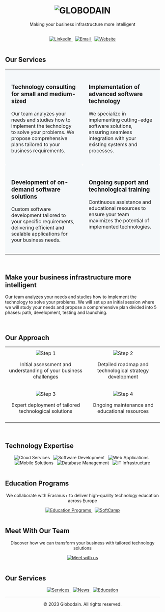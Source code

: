 <h1 align="center">
  <img src="https://img.shields.io/badge/GLOBODAIN-0047AB?style=for-the-badge" alt="GLOBODAIN"/>
</h1>

<div align="center">
  <p>Making your business infrastructure more intelligent</p>
</div>

<br>

<div align="center">
  <a href="https://www.linkedin.com/company/globodain">
    <img src="https://img.shields.io/badge/LinkedIn-0A66C2?style=flat-square&logo=linkedin&logoColor=white" alt="LinkedIn"/>
  </a>
  &nbsp;
  <a href="mailto:info@globodain.com">
    <img src="https://img.shields.io/badge/Email-0047AB?style=flat-square&logo=gmail&logoColor=white" alt="Email"/>
  </a>
  &nbsp;
  <a href="https://www.globodain.com">
    <img src="https://img.shields.io/badge/Website-0047AB?style=flat-square&logo=google-chrome&logoColor=white" alt="Website"/>
  </a>
</div>

<br>

## Our Services

<table width="100%" border="0" cellspacing="0" cellpadding="0">
  <tr>
    <td width="50%" valign="top" style="padding: 20px; background-color: #f5f8fa; border-radius: 5px;">
      <h3>Technology consulting for small and medium-sized</h3>
      <p>Our team analyzes your needs and studies how to implement the technology to solve your problems. We propose comprehensive plans tailored to your business requirements.</p>
    </td>
    <td width="50%" valign="top" style="padding: 20px; background-color: #f5f8fa; border-radius: 5px;">
      <h3>Implementation of advanced software technology</h3>
      <p>We specialize in implementing cutting-edge software solutions, ensuring seamless integration with your existing systems and processes.</p>
    </td>
  </tr>
  <tr>
    <td width="50%" valign="top" style="padding: 20px; background-color: #f5f8fa; border-radius: 5px;">
      <h3>Development of on-demand software solutions</h3>
      <p>Custom software development tailored to your specific requirements, delivering efficient and scalable applications for your business needs.</p>
    </td>
    <td width="50%" valign="top" style="padding: 20px; background-color: #f5f8fa; border-radius: 5px;">
      <h3>Ongoing support and technological training</h3>
      <p>Continuous assistance and educational resources to ensure your team maximizes the potential of implemented technologies.</p>
    </td>
  </tr>
</table>

<br>

## Make your business infrastructure more intelligent

Our team analyzes your needs and studies how to implement the technology to solve your problems. We will set up an initial session where we will study your needs and propose a comprehensive plan divided into 5 phases: path, development, testing and launching.

<br>

## Our Approach

<div align="center">
  <table width="100%" border="0" cellspacing="0" cellpadding="0">
    <tr>
      <td align="center" style="padding: 10px;">
        <img src="https://img.shields.io/badge/1-Analysis-0047AB?style=for-the-badge" alt="Step 1"/>
        <p>Initial assessment and understanding of your business challenges</p>
      </td>
      <td align="center" style="padding: 10px;">
        <img src="https://img.shields.io/badge/2-Planning-0047AB?style=for-the-badge" alt="Step 2"/>
        <p>Detailed roadmap and technological strategy development</p>
      </td>
    </tr>
    <tr>
      <td align="center" style="padding: 10px;">
        <img src="https://img.shields.io/badge/3-Implementation-0047AB?style=for-the-badge" alt="Step 3"/>
        <p>Expert deployment of tailored technological solutions</p>
      </td>
      <td align="center" style="padding: 10px;">
        <img src="https://img.shields.io/badge/4-Support-0047AB?style=for-the-badge" alt="Step 4"/>
        <p>Ongoing maintenance and educational resources</p>
      </td>
    </tr>
  </table>
</div>

<br>

## Technology Expertise

<div align="center">
  <img src="https://img.shields.io/badge/Cloud_Services-0047AB?style=flat-square&logoColor=white" alt="Cloud Services"/>
  &nbsp;
  <img src="https://img.shields.io/badge/Software_Development-0047AB?style=flat-square&logoColor=white" alt="Software Development"/>
  &nbsp;
  <img src="https://img.shields.io/badge/Web_Applications-0047AB?style=flat-square&logoColor=white" alt="Web Applications"/>
  &nbsp;
  <img src="https://img.shields.io/badge/Mobile_Solutions-0047AB?style=flat-square&logoColor=white" alt="Mobile Solutions"/>
  &nbsp;
  <img src="https://img.shields.io/badge/Database_Management-0047AB?style=flat-square&logoColor=white" alt="Database Management"/>
  &nbsp;
  <img src="https://img.shields.io/badge/IT_Infrastructure-0047AB?style=flat-square&logoColor=white" alt="IT Infrastructure"/>
</div>

<br>

## Education Programs

<div align="center">
  <p>We collaborate with Erasmus+ to deliver high-quality technology education across Europe</p>
  
  <a href="https://globodain.com/en-us/education">
    <img src="https://img.shields.io/badge/Education_Programs-0047AB?style=flat-square&logoColor=white" alt="Education Programs"/>
  </a>
  &nbsp;
  <a href="https://softcamp.eu">
    <img src="https://img.shields.io/badge/SoftCamp_EU-8A2BE2?style=flat-square&logoColor=white" alt="SoftCamp"/>
  </a>
</div>

<br>

## Meet With Our Team

<div align="center">
  <p>Discover how we can transform your business with tailored technology solutions</p>
  
  <a href="https://www.globodain.com/contact">
    <img src="https://img.shields.io/badge/Schedule_a_Meeting-0047AB?style=for-the-badge&logoColor=white" alt="Meet with us"/>
  </a>
</div>

<br>

## Our Services

<div align="center">
  <a href="https://www.globodain.com/services">
    <img src="https://img.shields.io/badge/Services-0047AB?style=flat-square&logoColor=white" alt="Services"/>
  </a>
  &nbsp;
  <a href="https://www.globodain.com/news">
    <img src="https://img.shields.io/badge/News-0047AB?style=flat-square&logoColor=white" alt="News"/>
  </a>
  &nbsp;
  <a href="https://www.globodain.com/education">
    <img src="https://img.shields.io/badge/Education-0047AB?style=flat-square&logoColor=white" alt="Education"/>
  </a>
</div>

---

<div align="center">
  © 2023 Globodain. All rights reserved.
</div>
